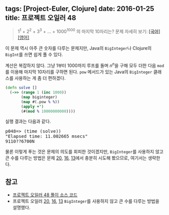 tags: [Project-Euler, Clojure]
date: 2016-01-25
title: 프로젝트 오일러 48
---
> 1<sup>1</sup> + 2<sup>2</sup> + 3<sup>3</sup> + ... + 1000<sup>1000</sup> 의 마지막 10자리는?
> 문제 자세히 보기: [[국어]](http://euler.synap.co.kr/prob_detail.php?id=48) [[영어]](https://projecteuler.net/problem=48)

이 문제 역시 아주 큰 숫자를 다루는 문제지만, Java의 `BigInteger`나 Clojure의 `BigInt`를 쓰면 쉽게 풀 수 있다.<!--more-->

계산은 복잡하지 않다. 그냥 1부터 1000까지 루프를 돌며 $n^n$을 구해 모두 더한 다음 `mod`를 이용해 마지막 10자리를 구하면 된다. `pow` 메서드가 있는 Java의 `BigInteger` 클래스를 사용하는 게 좀 더 편하겠다.

```clojure
(defn solve []
  (->> (range 1 (inc 1000))
       (map biginteger)
       (map #(.pow % %))
       (apply +')
       (#(mod % 10000000000))))
```

실행 결과는 다음과 같다.

<pre class="console">
p048=> (time (solve))
"Elapsed time: 11.002665 msecs"
9110??6700N
</pre>

물론 이렇게 푸는 것은 문제의 의도를 회피한 것이겠지만, `BigInteger`를 사용하지 않고 큰 수를 다루는 방법은 문제 [20](/2015/project-euler-020/), [16](/2015/project-euler-016/), [13](/2015/project-euler-013/)에서 충분히 시도해 봤으므로, 여기서는 생략한다.

## 참고
* [프로젝트 오일러 48 풀이 소스 코드](https://github.com/ntalbs/euler/blob/master/src/p048.clj)
* 프로젝트 오일러 [20](/2015/project-euler-020/), [16](/2015/project-euler-016/), [13](/2015/project-euler-013/)
`BigInteger`를 사용하지 않고 큰 수를 다루는 방법을 설명했다.
